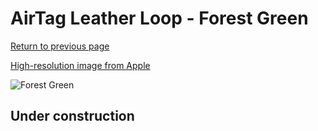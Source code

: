 # AirTag Leather Loop - Forest Green

[Return to previous page](/airtag)

[High-resolution image from Apple](https://store.storeimages.cdn-apple.com/8756/as-images.apple.com/is/MM013?wid=4500&hei=4500&fmt=png)

<div style="width: 512px"><img src="/almost_uncompressed/MM013.webp" alt="Forest Green"></div>

## Under construction

